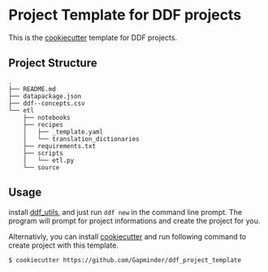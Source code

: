 # Project Template for DDF projects

This is the [cookiecutter](https://cookiecutter.readthedocs.io/en/latest/readme.html) template
for DDF projects.

## Project Structure

```
.
├── README.md
├── datapackage.json
├── ddf--concepts.csv
└── etl
    ├── notebooks
    ├── recipes
    │   ├── _template.yaml
    │   └── translation_dictionaries
    ├── requirements.txt
    ├── scripts
    │   └── etl.py
    └── source
```

## Usage

install [ddf_utils](https://github.com/semio/ddf_utils), and just run `ddf new`
in the command line prompt. The program will prompt for project informations and
create the project for you.

Alternativly, you can install
[cookiecutter](https://github.com/cookiecutter/cookiecutter) and run
following command to create project with this template.

``` shell
$ cookiecutter https://github.com/Gapminder/ddf_project_template
```

